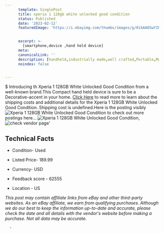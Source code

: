 ```yaml
---
      template: SinglePost
      title: xperia 1 128gb white unlocked good condition
      status: Published
      date: '2023-02-12'
      featuredImage: 'https://i.ebayimg.com/thumbs/images/g/0ikAAOSwYINj1~Si/s-l225.jpg'
       

      excerpt: >-
        [smartphone,device ,hand held device]
      meta:
      canonicalLink: ''
      description: [handheld,industrially made,well crafted,Portable,Mobile,Compact,Convenient,Lightweight,Maneuverable,Man-portable,Miniature,Carriable,Hand-held,Light,Holdable,Transportable,Mobile device,Pocket-sized,On-the-go,Wireless,Cordless,Compact size,Convenient size, smartphone,device ,hand held device]
      noindex: false
      

---
```

$
      Introducing th Xperia 1 128GB White Unlocked Good Condition from a well-known brand.This Compact hand held device is sure to be a Decorative-accent in your home. [Click Here](https://www.ebay.com/itm/275655018106?hash=item402e51c67a%3Ag%3A0ikAAOSwYINj1%7ESi&mkevt=1&mkcid=1&mkrid=711-53200-19255-0&campid=%253CePNCampaignId%253E&customid=%253CreferenceId%253E&toolid=10049) to read more to learn about the shipping costs and additional details for the Xperia 1 128GB White Unlocked Good Condition. Shipping cost is undefined.Here is the posting visibly ![Xperia 1 128GB White Unlocked Good Condition](https://i.ebayimg.com/thumbs/images/g/0ikAAOSwYINj1~Si/s-l225.jpg) to check out more postings here... ![Xperia 1 128GB White Unlocked Good Condition](https://i.ebayimg.com/images/g/0ikAAOSwYINj1~Si/s-l1600.jpg), ![check vendor page](https://origin-galleryplus.ebayimg.com/ws/web/275655018106_2_0_1/225x225.jpg,https://origin-galleryplus.ebayimg.com/ws/web/275655018106_3_0_1/225x225.jpg,https://origin-galleryplus.ebayimg.com/ws/web/275655018106_4_0_1/225x225.jpg,https://origin-galleryplus.ebayimg.com/ws/web/275655018106_5_0_1/225x225.jpg,https://origin-galleryplus.ebayimg.com/ws/web/275655018106_6_0_1/225x225.jpg,https://origin-galleryplus.ebayimg.com/ws/web/275655018106_7_0_1/225x225.jpg)'

      

 ## Technical Facts 



     
      

 - Condition- Used 


      

 - Listed Price- 189.99 


      

 - Currency- USD 


      

 - Feedback score - 62555 


      

 - Location - US 


      
      

 *_This post may contain affiliate links from eBay and other third-party websites. As an eBay affiliate, we earn from qualifying purchases. Although we do our best to keep the information up-to-date and accurate, please check the date and all details with the vendor's website before making a purchase. Not all data may be accurate._*




      -
